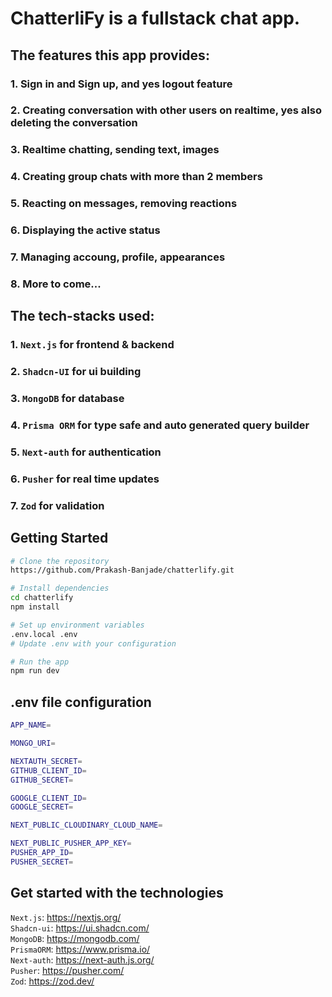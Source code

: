 # ChatterliFy is a fullstack chat app. 

## The features this app provides:

### 1. Sign in and Sign up, and yes logout feature
### 2. Creating conversation with other users on realtime, yes also deleting the conversation
### 3. Realtime chatting, sending text, images
### 4. Creating group chats with more than 2 members
### 5. Reacting on messages, removing reactions
### 6. Displaying the active status
### 7. Managing accoung, profile, appearances
### 8. More to come...  



## The tech-stacks used:

### 1. `Next.js` for frontend & backend
### 2. `Shadcn-UI` for ui building
### 3. `MongoDB` for database
### 4. `Prisma ORM` for type safe and auto generated query builder
### 5. `Next-auth` for authentication
### 6. `Pusher` for real time updates
### 7. `Zod` for validation  



## Getting Started

```bash
# Clone the repository
https://github.com/Prakash-Banjade/chatterlify.git
```

```bash
# Install dependencies
cd chatterlify
npm install
```

```bash
# Set up environment variables
.env.local .env
# Update .env with your configuration
```

```bash
# Run the app
npm run dev
```

## .env file configuration

```bash
APP_NAME=

MONGO_URI=

NEXTAUTH_SECRET=
GITHUB_CLIENT_ID=
GITHUB_SECRET=

GOOGLE_CLIENT_ID=
GOOGLE_SECRET=

NEXT_PUBLIC_CLOUDINARY_CLOUD_NAME=

NEXT_PUBLIC_PUSHER_APP_KEY=
PUSHER_APP_ID=
PUSHER_SECRET=
```  


## Get started with the technologies

`Next.js`: https://nextjs.org/  
`Shadcn-ui`: https://ui.shadcn.com/  
`MongoDB`: https://mongodb.com/  
`PrismaORM`: https://www.prisma.io/  
`Next-auth`: https://next-auth.js.org/  
`Pusher`: https://pusher.com/  
`Zod`: https://zod.dev/  
